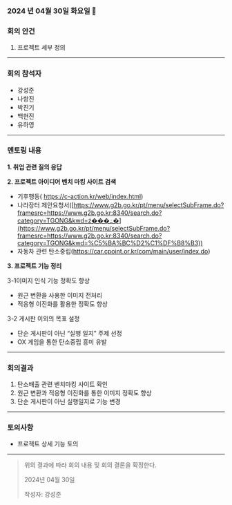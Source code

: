 ### 2024 년 04월 30일 화요일 📅

### 회의 안건

1. 프로젝트 세부 정의

---

### 회의 참석자

- 강성준
- 나항진
- 박진기
- 백현진
- 유하영

---

### 멘토링 내용

**1. 취업 관련 질의 응답**

**2. 프로젝트 아이디어 벤치 마킹 사이트 검색**

- 기후행동( https://c-action.kr/web/index.html)
- 나라장터 제안요청서([https://www.g2b.go.kr/pt/menu/selectSubFrame.do?framesrc=https://www.g2b.go.kr:8340/search.do?category=TGONG&kwd=ź���߸�](https://www.g2b.go.kr/pt/menu/selectSubFrame.do?framesrc=https://www.g2b.go.kr:8340/search.do?category=TGONG&kwd=%C5%BA%BC%D2%C1%DF%B8%B3))
- 자동차 관련 탄소중립(https://car.cpoint.or.kr/com/main/user/index.do)

**3. 프로젝트 기능 정리**

3-1이미지 인식 기능 정확도 향상

- 원근 변환을 사용한 이미지 전처리
- 적응형 이진화를 활용한 정확도 향상

3-2 게시판 이외의 목표 설정 

- 단순 게시판이 아닌 “실행 일지” 주제 선정
- OX 게임을 통한 탄소중립 흥미 유발

---

### 회의결과

1. 탄소배출 관련 벤치마킹 사이트 확인
2. 원근 변환과 적응형 이진화를 통한 이미지 정확도 향상
3. 단순 게시판이 아닌 실행일지로 기능 변경

---

### 토의사항

- 프로젝트 상세 기능 토의

---

> 위의 결과에 따라 회의 내용 및 회의 결론을 확정한다.
> 
> 
> 2024년 04월 30일
> 
> 작성자: 강성준
>
